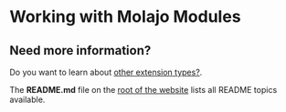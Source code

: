 # Working with Molajo Modules #


## Need more information? ##

Do you want to learn about [other extension types?](https://github.com/Molajo/Molajo/blob/core/cms/README.md).

The **README.md** file on the [root of the website](https://github.com/Molajo/Molajo/blob/core/README.md) lists all README topics available.